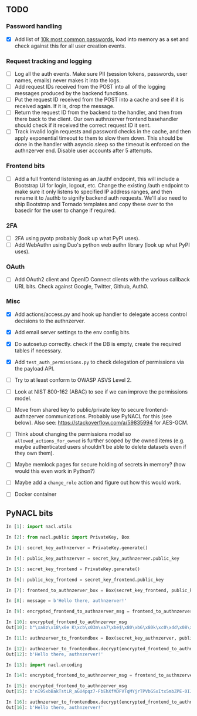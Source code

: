 ## TODO

### Password handling

- [x] Add list of [10k most common
  passwords](https://github.com/danielmiessler/SecLists/blob/master/Passwords/Common-Credentials/10-million-password-list-top-10000.txt),
  load into memory as a set and check against this for all user creation events.

### Request tracking and logging

- [ ] Log all the auth events. Make sure PII (session tokens, passwords, user
      names, emails) never makes it into the logs.
- [ ] Add request IDs received from the POST into all of the logging messages
  produced by the backend functions.
- [ ] Put the request ID received from the POST into a cache and see if it is
  received again. If it is, drop the message.
- [ ] Return the request ID from the backend to the handler, and then from there
  back to the client. Our own authnzerver frontend basehandler should check if
  it received the correct request ID it sent.
- [ ] Track invalid login requests and password checks in the cache, and then
  apply exponential timeout to them to slow them down. This should be done in
  the handler with asyncio.sleep so the timeout is enforced on the authnzerver
  end. Disable user accounts after 5 attempts.

### Frontend bits

- [ ] Add a full frontend listening as an /authf endpoint, this will include a
  Bootstrap UI for login, logout, etc. Change the existing /auth endpoint to
  make sure it only listens to specified IP address ranges, and then rename it
  to /authb to signify backend auth requests. We'll also need to ship Bootstrap
  and Tornado templates and copy these over to the basedir for the user to
  change if required.

### 2FA

- [ ] 2FA using pyotp probably (look up what PyPI uses).
- [ ] Add WebAuthn using Duo's python web authn library (look up what PyPI uses).

### OAuth

- [ ] Add OAuth2 client and OpenID Connect clients with the various callback URL
  bits. Check against Google, Twitter, Github, Auth0.

### Misc

- [x] Add actions/access.py and hook up handler to delegate access control
  decisions to the authnzerver.
- [x] Add email server settings to the env config bits.
- [x] Do autosetup correctly. check if the DB is empty, create the required
  tables if necessary.
- [x] Add `test_auth_permissions.py` to check delegation of permissions via the
      payload API.
- [ ] Try to at least conform to OWASP ASVS Level 2.
- [ ] Look at NIST 800-162 (ABAC) to see if we can improve the permissions model.
- [ ] Move from shared key to public/private key to secure frontend-authnzerver
  communications. Probably use PyNACL for this (see below). Also see:
  https://stackoverflow.com/a/59835994 for AES-GCM.
- [ ] Think about changing the permissions model so `allowed_actions_for_owned`
  is further scoped by the owned items (e.g. maybe authenticated users shouldn't
  be able to delete datasets even if they own them).
- [ ] Maybe memlock pages for secure holding of secrets in memory? (how would
      this even work in Python?)
- [ ] Maybe add a `change_role` action and figure out how this would work.
- [ ] Docker container


## PyNACL bits

```python
In [1]: import nacl.utils

In [2]: from nacl.public import PrivateKey, Box

In [3]: secret_key_authnzerver = PrivateKey.generate()

In [4]: public_key_authnzerver = secret_key_authnzerver.public_key

In [5]: secret_key_frontend = PrivateKey.generate()

In [6]: public_key_frontend = secret_key_frontend.public_key

In [7]: frontend_to_authnzerver_box = Box(secret_key_frontend, public_key_authnzerver)

In [8]: message = b'Hello there, authnzerver!'

In [9]: encrypted_frontend_to_authnzerver_msg = frontend_to_authnzerver_box.encrypt(message)

In [10]: encrypted_frontend_to_authnzerver_msg
Out[10]: b"\xa8z\x18\x0e K\xcb\x03m\xa7\xbe$\x80\xb6\x80k\xc0\xdd\x08\xebP\x16\xecI\xca\xa0-\x92\x9bA1\x0b\xd6v\xda\x90\x04\x9c\xb9K',\x9a\x9c\xe5$P\xbd\xc5\x01x\x84d\x18\xf9f=\x82e\xe9\xf9\x8b\x05D\xe7"

In [11]: authnzerver_to_frontendbox = Box(secret_key_authnzerver, public_key_frontend)

In [12]: authnzerver_to_frontendbox.decrypt(encrypted_frontend_to_authnzerver_msg)
Out[12]: b'Hello there, authnzerver!'

In [13]: import nacl.encoding

In [14]: encrypted_frontend_to_authnzerver_msg = frontend_to_authnzerver_box.encrypt(message,encoder=nacl.encoding.URLSafeBase64Encoder)

In [15]: encrypted_frontend_to_authnzerver_msg
Out[15]: b'nI95xbBakTstLR_aGU4pqz7-FbEhXfMDFVTqMYjrTPVbGSxItx5mbZPE-0IJR1ARSww4wJlIgB-0I-iJ0D-5DSE='

In [16]: authnzerver_to_frontendbox.decrypt(encrypted_frontend_to_authnzerver_msg, encoder=nacl.encoding.URLSafeBase64Encoder)
Out[16]: b'Hello there, authnzerver!'
```

